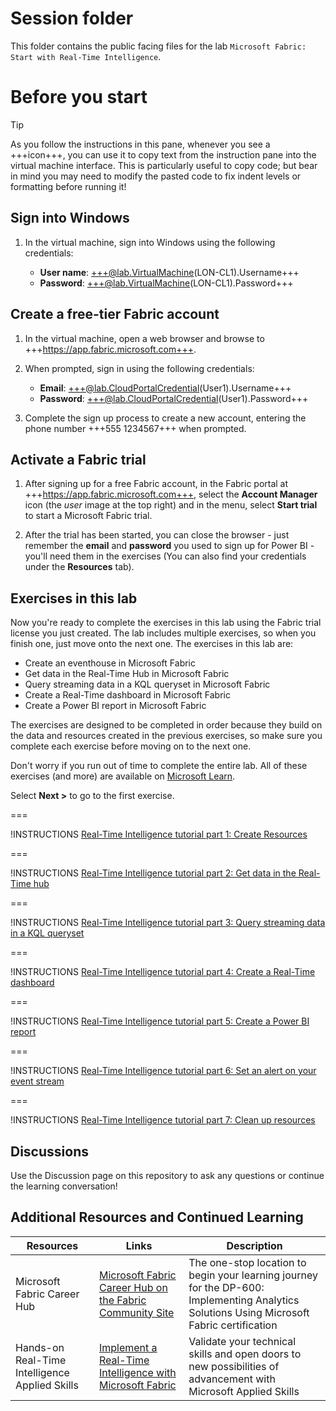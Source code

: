 # Session folder

This folder contains the public facing files for the lab `Microsoft Fabric: Start with Real-Time Intelligence`.

# Before you start

> [!TIP]
> As you follow the instructions in this pane, whenever you see a +++icon+++, you can use it to copy text from the instruction pane into the virtual machine interface. This is particularly useful to copy code; but bear in mind you may need to modify the pasted code to fix indent levels or formatting before running it!
 
## Sign into Windows
 
1. In the virtual machine, sign into Windows using the following credentials:
 
    - **User name**: +++@lab.VirtualMachine(LON-CL1).Username+++
    - **Password**: +++@lab.VirtualMachine(LON-CL1).Password+++
 
## Create a free-tier Fabric account
 
1. In the virtual machine, open a web browser and browse to +++https://app.fabric.microsoft.com+++.
 
2. When prompted, sign in using the following credentials:
 
    - **Email**: +++@lab.CloudPortalCredential(User1).Username+++
    - **Password**: +++@lab.CloudPortalCredential(User1).Password+++
 
3. Complete the sign up process to create a new account, entering the phone number +++555 1234567+++ when prompted.
 
## Activate a Fabric trial
 
1. After signing up for a free Fabric account, in the Fabric portal at +++https://app.fabric.microsoft.com+++, select the **Account Manager** icon (the *user* image at the top right) and in the menu, select **Start trial** to start a Microsoft Fabric trial.
 
2. After the trial has been started, you can close the browser - just remember the **email** and **password** you used to sign up for Power BI - you'll need them in the exercises (You can also find your credentials under the **Resources** tab).
 
## Exercises in this lab
 
Now you're ready to complete the exercises in this lab using the Fabric trial license you just created. The lab includes multiple exercises, so when you finish one, just move onto the next one. The exercises in this lab are:
 
- Create an eventhouse in Microsoft Fabric
- Get data in the Real-Time Hub in Microsoft Fabric
- Query streaming data in a KQL queryset in Microsoft Fabric
- Create a Real-Time dashboard in Microsoft Fabric
- Create a Power BI report in Microsoft Fabric
 
The exercises are designed to be completed in order because they build on the data and resources created in the previous exercises, so make sure you complete each exercise before moving on to the next one. 
 
Don't worry if you run out of time to complete the entire lab. All of these exercises (and more) are available on [Microsoft Learn](https://learn.microsoft.com/fabric/real-time-intelligence/tutorial-introduction).
 
Select **Next >** to go to the first exercise.
 
===
 
!INSTRUCTIONS [Real-Time Intelligence tutorial part 1: Create Resources](https://raw.githubusercontent.com/microsoft/aitour-get-started-with-fabric/main/lab/tutorial-1-resources.md)
 
===
 
!INSTRUCTIONS [Real-Time Intelligence tutorial part 2: Get data in the Real-Time hub](https://raw.githubusercontent.com/microsoft/aitour-get-started-with-fabric/main/lab/tutorial-2-get-real-time-events.md)
 
===
 
!INSTRUCTIONS [Real-Time Intelligence tutorial part 3: Query streaming data in a KQL queryset](https://raw.githubusercontent.com/microsoft/aitour-get-started-with-fabric/main/lab/tutorial-3-query-data.md)

===

!INSTRUCTIONS [Real-Time Intelligence tutorial part 4: Create a Real-Time dashboard](https://raw.githubusercontent.com/microsoft/aitour-get-started-with-fabric/main/lab/tutorial-4-create-dashboard.md)

===

!INSTRUCTIONS [Real-Time Intelligence tutorial part 5: Create a Power BI report](https://raw.githubusercontent.com/microsoft/aitour-get-started-with-fabric/main/lab/tutorial-5-power-bi-report.md)

===

!INSTRUCTIONS [Real-Time Intelligence tutorial part 6: Set an alert on your event stream](https://raw.githubusercontent.com/microsoft/aitour-get-started-with-fabric/main/lab/tutorial-6-set-alert.md)

===

!INSTRUCTIONS [Real-Time Intelligence tutorial part 7: Clean up resources](https://raw.githubusercontent.com/microsoft/aitour-get-started-with-fabric/main/lab/tutorial-7-clean-up-resources.md)

## Discussions
Use the Discussion page on this repository to ask any questions or continue the learning conversation!

## Additional Resources and Continued Learning
| Resources          | Links                            | Description |
|-------------------|----------------------------------|-------------------|
| Microsoft Fabric Career Hub        | [Microsoft Fabric Career Hub on the Fabric Community Site](https://aka.ms/FabricCareerHub?ocid=fabric24_careerhub_blog_cxa) | The one-stop location to begin your learning journey for the DP-600: Implementing Analytics Solutions Using Microsoft Fabric certification |
| Hands-on Real-Time Intelligence Applied Skills     | [Implement a Real-Time Intelligence with Microsoft Fabric](https://learn.microsoft.com/en-us/credentials/applied-skills/implement-a-real-time-intelligence-solution-with-microsoft-fabric/) | Validate your technical skills and open doors to new possibilities of advancement with Microsoft Applied Skills |

